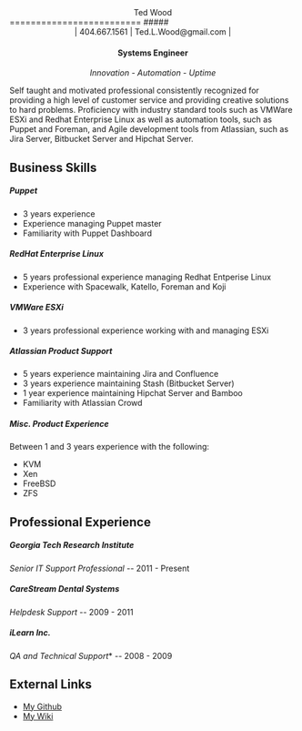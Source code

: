 <center>Ted Wood</center>
=========================
##### <center>| 404.667.1561 | Ted.L.Wood@gmail.com |</center>

#### <center>Systems Engineer</center>
*<center>Innovation - Automation - Uptime</center>*

Self taught and motivated professional consistently recognized for providing a high level of customer service and providing creative solutions to hard problems. Proficiency with industry standard tools such as VMWare ESXi and Redhat Enterprise Linux as well as automation tools, such as Puppet and Foreman, and Agile development tools from Atlassian, such as Jira Server, Bitbucket Server and Hipchat Server.

Business Skills
---------------------------------------

##### Puppet

* 3 years experience
* Experience managing Puppet master
* Familiarity with Puppet Dashboard

##### RedHat Enterprise Linux

* 5 years professional experience managing Redhat Entperise Linux
* Experience with Spacewalk, Katello, Foreman and Koji

##### VMWare ESXi

* 3 years professional experience working with and managing ESXi

##### Atlassian Product Support

* 5 years experience maintaining Jira and Confluence
* 3 years experience maintaining Stash (Bitbucket Server)
* 1 year experience maintaining Hipchat Server and Bamboo
* Familiarity with Atlassian Crowd

##### Misc. Product Experience
Between 1 and 3 years experience with the following:

* KVM 
* Xen 
* FreeBSD
* ZFS

Professional Experience
-----------------------

##### Georgia Tech Research Institute
*Senior IT Support Professional* -- 2011 - Present

##### CareStream Dental Systems
*Helpdesk Support* -- 2009 - 2011

##### iLearn Inc.
*QA and Technical Support** -- 2008 - 2009

External Links
--------------

* [My Github](https://github.com/k4k)
* [My Wiki](https://k4k.pw/wiki/)
